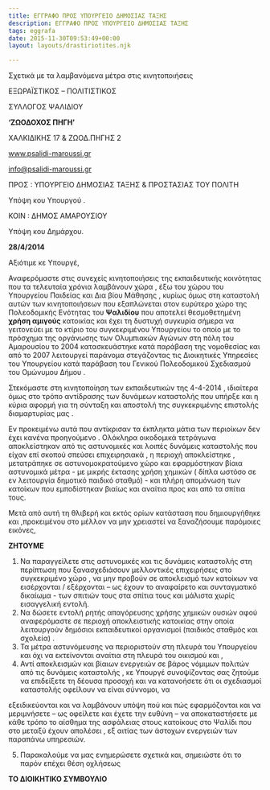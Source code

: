 ```yaml
---
title: ΕΓΓΡΑΦΟ ΠΡΟΣ ΥΠΟΥΡΓΕΙΟ ΔΗΜΟΣΙΑΣ ΤΑΞΗΣ
description: ΕΓΓΡΑΦΟ ΠΡΟΣ ΥΠΟΥΡΓΕΙΟ ΔΗΜΟΣΙΑΣ ΤΑΞΗΣ
tags: eggrafa
date: 2015-11-30T09:53:49+00:00
layout: layouts/drastiriotites.njk

---
```


Σχετικά με τα λαμβανόμενα μέτρα στις κινητοποιήσεις

<!-- excerpt -->

ΕΞΩΡΑΪΣΤΙΚΟΣ – ΠΟΛΙΤΙΣΤΙΚΟΣ

ΣΥΛΛΟΓΟΣ ΨΑΛΙΔΙΟΥ

**‘ΖΩΟΔΟΧΟΣ ΠΗΓΗ’**

ΧΑΛΚΙΔΙΚΗΣ 17 &amp; ΖΩΟΔ.ΠΗΓΗΣ 2

www.psalidi-maroussi.gr

<info@psalidi-maroussi.gr>

ΠΡΟΣ : ΥΠΟΥΡΓΕΙΟ ΔΗΜΟΣΙΑΣ ΤΑΞΗΣ &amp; ΠΡΟΣΤΑΣΙΑΣ ΤΟΥ ΠΟΛΙΤΗ

Υπόψη κου Υπουργού .

ΚΟΙΝ : ΔΗΜΟΣ ΑΜΑΡΟΥΣΙΟΥ

Υπόψη κου Δημάρχου.

**28/4/2014**

Αξιότιμε κε Υπουργέ,

Αναφερόμαστε στις συνεχείς κινητοποιήσεις της εκπαιδευτικής κοινότητας που τα τελευταία χρόνια λαμβάνουν χώρα , έξω του χώρου του Υπουργείου Παιδείας και Δια βίου Μάθησης , κυρίως όμως στη καταστολή αυτών των κινητοποιήσεων που εξαπλώνεται στον ευρύτερο χώρο της Πολεοδομικής Ενότητας του **Ψαλιδίου** που αποτελεί θεσμοθετημένη **χρήση αμιγούς** κατοικίας και έχει τη δυστυχή συγκυρία σήμερα να γειτονεύει με το κτίριο του συγκεκριμένου Υπουργείου το οποίο με το πρόσχημα της οργάνωσης των Ολυμπιακών Αγώνων στη πόλη του Αμαρουσίου το 2004 κατασκευάστηκε κατά παράβαση της νομοθεσίας και από το 2007 λειτουργεί παράνομα στεγάζοντας τις Διοικητικές Υπηρεσίες του Υπουργείου κατά παράβαση του Γενικού Πολεοδομικού Σχεδιασμού του Ομώνυμου Δήμου .

Στεκόμαστε στη κινητοποίηση των εκπαιδευτικών της 4-4-2014 , ιδιαίτερα όμως στο τρόπο αντίδρασης των δυνάμεων καταστολής που υπήρξε και η κύρια αφορμή για τη σύνταξη και αποστολή της συγκεκριμένης επιστολής διαμαρτυρίας μας .

Εν προκειμένω αυτά που αντίκρισαν τα έκπληκτα μάτια των περιοίκων δεν έχει κανένα προηγούμενο . Ολόκληρα οικοδομικά τετράγωνα αποκλείστηκαν από τις αστυνομικές και λοιπές δυνάμεις καταστολής που είχαν επί σκοπού σπεύσει επιχειρησιακά , η περιοχή αποκλείστηκε , μετατράπηκε σε αστυνομοκρατούμενο χώρο και εφαρμόστηκαν βίαια αστυνομικά μέτρα - με μικρής έκτασης χρήση χημικών ( δίπλα ωστόσο σε εν λειτουργία δημοτικό παιδικό σταθμό) - και πλήρη απομόνωση των κατοίκων που εμποδίστηκαν βιαίως και αναίτια προς και από τα σπίτια τους.

Μετά από αυτή τη θλιβερή και εκτός ορίων κατάσταση που δημιουργήθηκε και ,προκειμένου στο μέλλον να μην χρειαστεί να ξαναζήσουμε παρόμοιες εικόνες,

**ΖΗΤΟΥΜΕ**

1. Να παραγγείλετε στις αστυνομικές και τις δυνάμεις καταστολής στη περίπτωση που ξανασχεδιάσουν μελλοντικές επιχειρήσεις στο συγκεκριμένο χώρο , να μην προβούν σε αποκλεισμό των κατοίκων να εισέρχονται / εξέρχονται – ως έχουν το αναφαίρετο και συνταγματικό δικαίωμα - των σπιτιών τους στα σπίτια τους και μάλιστα χωρίς εισαγγελική εντολή.
2. Να δώσετε εντολή ρητής απαγόρευσης χρήσης χημικών ουσιών αφού αναφερόμαστε σε περιοχή αποκλειστικής κατοικίας στην οποία λειτουργούν δημόσιοι εκπαιδευτικοί οργανισμοί (παιδικός σταθμός και σχολεία) .
3. Τα μέτρα αστυνόμευσης να περιοριστούν στη πλευρά του Υπουργείου και όχι να εκτείνονται αναίτια στη πλευρά του οικισμού και ,
4. Αντί αποκλεισμών και βίαιων ενεργειών σε βάρος νόμιμων πολιτών από τις δυνάμεις καταστολής , κε Υπουργέ συνοψίζοντας σας ζητούμε να επιδείξετε τη δέουσα προσοχή και να κατανοήσετε ότι οι σχεδιασμοί καταστολής οφείλουν να είναι σύννομοι, να

εξειδικεύονται και να λαμβάνουν υπόψη πού και πώς εφαρμόζονται και να μεριμνήσετε – ως οφείλετε και έχετε την ευθύνη – να αποκαταστήσετε με κάθε τρόπο το αίσθημα της ασφάλειας στους κατοίκους στο Ψαλίδι που στο μεταξύ έχουν απολέσει , εξ αιτίας των άστοχων ενεργειών των παραπάνω υπηρεσιών.

5. Παρακαλούμε να μας ενημερώσετε σχετικά και, σημειώστε ότι το παρόν επέχει θέση οχλήσεως

**ΤΟ ΔΙΟΙΚΗΤΙΚΟ ΣΥΜΒΟΥΛΙΟ**
